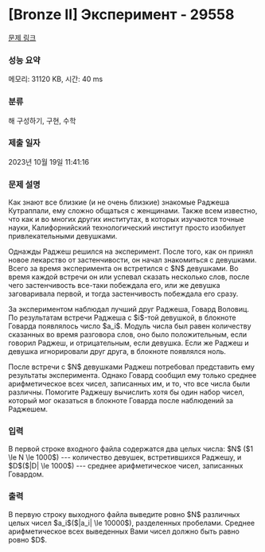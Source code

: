 # [Bronze II] Эксперимент - 29558 

[문제 링크](https://www.acmicpc.net/problem/29558) 

### 성능 요약

메모리: 31120 KB, 시간: 40 ms

### 분류

해 구성하기, 구현, 수학

### 제출 일자

2023년 10월 19일 11:41:16

### 문제 설명

<p>Как знают все близкие (и не очень близкие) знакомые Раджеша Кутраппали, ему сложно общаться с женщинами. Также всем известно, что как и во многих других институтах, в которых изучаются точные науки, Калифорнийский технологический институт просто изобилует привлекательными девушками.</p>

<p>Однажды Раджеш решился на эксперимент. После того, как он принял новое лекарство от застенчивости, он начал знакомиться с девушками. Всего за время эксперимента он встретился с $N$ девушками. Во время каждой встречи он или успевал сказать несколько слов, после чего застенчивость все-таки побеждала его, или же девушка заговаривала первой, и тогда застенчивость побеждала его сразу.</p>

<p>За экспериментом наблюдал лучший друг Раджеша, Говард Воловиц. По результатам встречи Раджеша с $i$-той девушкой, в блокноте Говарда появлялось число $a_i$. Модуль числа был равен количеству сказанных во время разговора слов, оно было положительным, если говорил Раджеш, и отрицательным, если девушка. Если же Раджеш и девушка игнорировали друг друга, в блокноте появлялся ноль.</p>

<p>После встречи с $N$ девушками Раджеш потребовал представить ему результаты эксперимента. Однако Говард сообщил ему только среднее арифметическое всех чисел, записанных им, и то, что все числа были различны. Помогите Раджешу вычислить хотя бы один набор чисел, который мог оказаться в блокноте Говарда после наблюдений за Раджешем.</p>

### 입력 

 <p>В первой строке входного файла содержатся два целых числа: $N$ ($1 \le N \le 1000$) --- количество девушек, встретившихся Раджешу, и $D$($|D| \le 1000$) --- среднее арифметическое чисел, записанных Говардом.</p>

### 출력 

 <p>В первую строку выходного файла выведите ровно $N$ различных целых чисел $a_i$($|a_i| \le 10000$), разделенных пробелами. Среднее арифметическое всех выведенных Вами чисел должно быть равно ровно $D$.</p>

